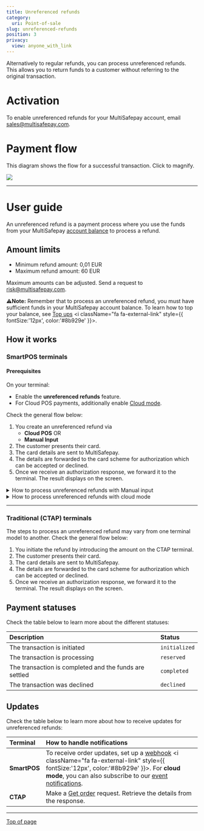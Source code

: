 ```yaml
---
title: Unreferenced refunds
category:
  uri: Point-of-sale
slug: unreferenced-refunds
position: 3
privacy:
  view: anyone_with_link
---
```

Alternatively to regular refunds, you can process unreferenced refunds. This allows you to return funds to a customer without referring to the original transaction.

# Activation

To enable unreferenced refunds for your MultiSafepay account, email [sales@multisafepay.com](mailto:sales@multisafepay.com).

# Payment flow

This diagram shows the flow for a successful transaction. Click to magnify.

<Image align="center" src="https://files.readme.io/8a2586105264041c63d79d6f30b8eeda255b4be5063c10c9bc12edaaca30a6a7-ctap-unreferenced-final-final.png" />

***

# User guide

An unreferenced refund is a payment process where you use the funds from your MultiSafepay [account balance](doc:account-balance) to process a refund.

## Amount limits

* Minimum refund amount: 0,01 EUR
* Maximum refund amount: 60 EUR

Maximum amounts can be adjusted. Send a request to [risk@multisafepay.com](mailto:risk@multisafepay.com).

**⚠️Note:** Remember that to process an unreferenced refund, you must have sufficient funds in your MultiSafepay account balance. To learn how to top your balance, see <a href="https://docs.multisafepay.com/docs/account-balance#top-ups" target="_blank">Top ups</a> <i className="fa fa-external-link" style={{ fontSize:'12px', color:'#8b929e' }}></i>.

## How it works

### SmartPOS terminals

#### Prerequisites

On your terminal:

* Enable the **unreferenced refunds** feature.
* For Cloud POS payments, additionally enable [Cloud mode](/docs/smartpos-features#how-to-enable-cloud-mode).

Check the general flow below:

1. You create an unreferenced refund via
   * **Cloud POS** OR
   * **Manual Input**
2. The customer presents their card.
3. The card details are sent to MultiSafepay.
4. The details are forwarded to the card scheme for authorization which can be accepted or declined.
5. Once we receive an authorization response, we forward it to the terminal. The result displays on the screen.

<details>
  <summary>How to process unreferenced refunds with Manual input</summary>

  <br />

  1. On your terminal, go to **Features** > **Unreferenced refunds**.
  2. Enter an **amount** and click **Refund**.
  3. Present the card at the terminal.
</details>

<details>
  <summary>How to process unreferenced refunds with cloud mode</summary>

  <br />

  1. Create an unreferenced refund order. See [Cloud POS payment: Unreferenced refunds](/recipes/cloud-pos-payment-unreferenced-refunds) .
  2. The terminal displays the amount set in the order.
  3. Present the card at the terminal.

  #### Example request

  ```curl
  curl --request POST \
  --location 'https://api.multisafepay.com/v1/json/orders?api_key={terminal_group_api_key}'\
  --header 'Content-Type: application/json' \
  --header 'Accept: application/json' \
  --data '{
      "type": "unreferenced_refund",
      "order_id": "order_id_example",
      "gateway": "",
      "currency": "EUR",
      "amount": 100,
      "description": "Example order description",
      "payment_options": {
          "notification_url": "https://www.example.com/client/notification?type=notification",
          "notification_method": "POST"
      },
      "customer": {
          "locale": "nl_NL",
          "phone": "031123123123",
          "email": "example@multisafepay.com"
      },
      "gateway_info": {
          "terminal_id": "00000ABC"
      }
  }'
  ```

  #### Example response

  ```json
  {
      "success": true,
      "data": {
          "order_id": "example_order_id",
          "session_id": "1045QwhsVpUeasAwdaQWGSACAafascdsa1y",
          "payment_url": "https://payv2.multisafepay.com/connect/fsadfwa4234qdejtcadx/?lang=nl_NL",
          "events_token": "eyJhbGciOiJIUzI1NiJ9.eyJleHAiOjE3NTU5NDc4MzUsImdydCI6WyJtYnVzOnNlc3Npb24ub3JkZXIiLCJtYnVzOnNlc3Npb24ucXIiXSwicGlkIjoiMTA0NVF3aHNWcFVeasfd21lR3UXVKYlZBRUZXd1N3bllDMXkiLCJzdWIiOiJwciJ9.bo7saa1rHZoAcdI7DXH0skVx4EMFm7-EM1P1WfoPCJA",
          "events_stream_url": "https://api.multisafepay.com/events/stream/"
      }
  }
  ```
</details>

***

### Traditional (CTAP) terminals

The steps to process an unreferenced refund may vary from one terminal model to another. Check the general flow below:

1. You initiate the refund by introducing the amount on the CTAP terminal.
2. The customer presents their card.
3. The card details are sent to MultiSafepay.
4. The details are forwarded to the card scheme for authorization which can be accepted or declined.
5. Once we receive an authorization response, we forward it to the terminal. The result displays on the screen.

## Payment statuses

Check the table below to learn more about the different statuses:

| Description                                            | Status        |
| :----------------------------------------------------- | :------------ |
| The transaction is initiated                           | `initialized` |
| The transaction is processing                          | `reserved`    |
| The transaction is completed and the funds are settled | `completed`   |
| The transaction was declined                           | `declined`    |

## Updates

Check the table below to learn more about how to receive updates for unreferenced refunds:

| Terminal     | How to handle notifications                                                                                                                                                                 |
| :----------- | :------------------------------------------------------------------------------------------------------------------------------------------------------------------------------------------ |
| **SmartPOS** | To receive order updates, set up a <a href="https://docs.multisafepay.com/docs/webhook" target="_blank">webhook</a> <i className="fa fa-external-link" style={{ fontSize:'12px', color:'#8b929e' }}></i>. For **cloud mode**, you can also subscribe to our [event notifications](doc:event-notifications). |
| **CTAP**     | Make a [Get order](/reference/getorder/) request. Retrieve the details from the response.                                                                                                   |

***

[Top of page](#)
